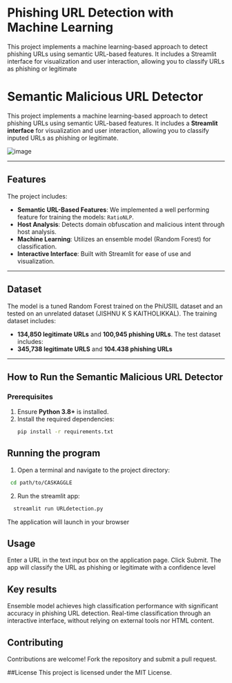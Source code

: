 # Phishing URL Detection with Machine Learning
This project implements a machine learning-based approach to detect phishing URLs using semantic URL-based features. It includes a Streamlit interface for visualization and user interaction, allowing you to classify URLs as phishing or legitimate

# Semantic Malicious URL Detector

This project implements a machine learning-based approach to detect phishing URLs using semantic URL-based features. It includes a **Streamlit interface** for visualization and user interaction, allowing you to classify inputed URLs as phishing or legitimate.

![image](https://github.com/user-attachments/assets/05afcbee-dd61-47f9-8afe-eb80b05b345e)

---
## Features

The project includes:
- **Semantic URL-Based Features**: We implemented a well performing feature for training the models: `RatioNLP`.
- **Host Analysis**: Detects domain obfuscation and malicious intent through host analysis.
- **Machine Learning**: Utilizes an ensemble model (Random Forest) for classification.
- **Interactive Interface**: Built with Streamlit for ease of use and visualization.

---
## Dataset
The model is a tuned Random Forest trained on the PhiUSIIL dataset and an tested on an unrelated dataset  (JISHNU K S KAITHOLIKKAL). 
The training dataset includes:
- **134,850 legitimate URLs** and **100,945 phishing URLs**.
The test dataset includes:
- **345,738 legitimate URLS** and **104.438 phishing URLs**
---

## How to Run the Semantic Malicious URL Detector

### Prerequisites

1. Ensure **Python 3.8+** is installed.
2. Install the required dependencies:
   ```bash
   pip install -r requirements.txt
   ```

## Running the program
1. Open a terminal and navigate to the project directory:
  ```bash
   cd path/to/CASKAGGLE
   ```

2. Run the streamlit app:
```bash
  streamlit run URLdetection.py
```

The application will launch in your browser

## Usage
Enter a URL in the text input box on the application page. Click Submit. The app will classify the URL as phishing or legitimate with a confidence level

## Key results
Ensemble model achieves high classification performance with significant accuracy in phishing URL detection.
Real-time classification through an interactive interface, without relying on external tools nor HTML content.

## Contributing
Contributions are welcome! Fork the repository and submit a pull request.

##License
This project is licensed under the MIT License.



